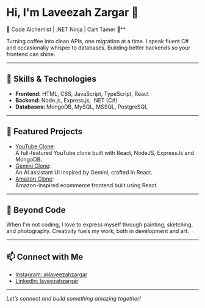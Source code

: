 

# Hi, I'm Laveezah Zargar 👋

🎯 Code Alchemist | .NET Ninja | Cart Tamer 🛒**

Turning coffee into clean APIs, one migration at a time. I speak fluent C# and occasionally whisper to databases. Building better backends so your frontend can shine.

---

## 🚀 Skills & Technologies

- **Frontend:** HTML, CSS, JavaScript, TypeScript, React  
- **Backend:** Node.js, Express.js, .NET (C#)  
- **Databases:** MongoDB, MySQL, MSSQL, PostgreSQL  

---

## 🌟 Featured Projects

- [YouTube Clone](https://github.com/Laveezahzargar/YouTube-Project):  
  A full-featured YouTube clone built with React, NodeJS, ExpressJs and MongoDB.
- [Gemini Clone](https://github.com/Laveezahzargar/Gemini-Clone):  
  An AI assistant UI inspired by Gemini, crafted in React.
- [Amazon Clone](https://github.com/Laveezahzargar/Amazon-frontend):  
  Amazon-inspired ecommerce frontend built using React.

---

## 🎨 Beyond Code

When I'm not coding, I love to express myself through painting, sketching, and photography. Creativity fuels my work, both in development and art.

---

## 📫 Connect with Me

- [Instagram: @laveezahzargar](https://www.instagram.com/laveezah__zargar/)
- [LinkedIn: laveezahzargar](https://www.linkedin.com/in/laveezah-zargar/)

---

*Let’s connect and build something amazing together!*
